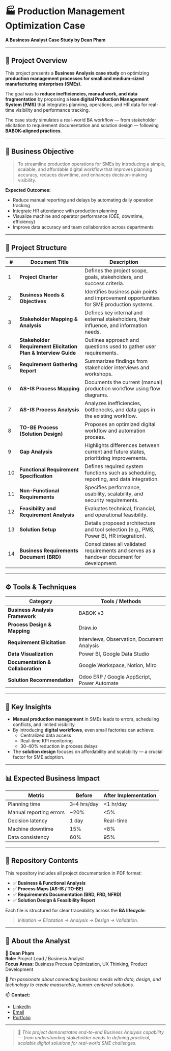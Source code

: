 # 🏭 Production Management Optimization Case  
**A Business Analyst Case Study by Dean Phạm**  

---

## 🧭 Project Overview  

This project presents a **Business Analysis case study** on optimizing **production management processes for small and medium-sized manufacturing enterprises (SMEs)**.  

The goal was to **reduce inefficiencies, manual work, and data fragmentation** by proposing a **lean digital Production Management System (PMS)** that integrates planning, operations, and HR data for real-time visibility and performance tracking.  

The case study simulates a real-world BA workflow — from stakeholder elicitation to requirement documentation and solution design — following **BABOK-aligned practices**.  

---

## 🎯 Business Objective  

> To streamline production operations for SMEs by introducing a simple, scalable, and affordable digital workflow that improves planning accuracy, reduces downtime, and enhances decision-making visibility.  

**Expected Outcomes:**  
- Reduce manual reporting and delays by automating daily operation tracking  
- Integrate HR attendance with production planning  
- Visualize machine and operator performance (OEE, downtime, efficiency)  
- Improve data accuracy and team collaboration across departments  

---

## 🧩 Project Structure  

| # | Document Title | Description |
|--|----------------|--------------|
| 1 | **Project Charter** | Defines the project scope, goals, stakeholders, and success criteria. |
| 2 | **Business Needs & Objectives** | Identifies business pain points and improvement opportunities for SME production systems. |
| 3 | **Stakeholder Mapping & Analysis** | Defines key internal and external stakeholders, their influence, and information needs. |
| 4 | **Stakeholder Requirement Elicitation Plan & Interview Guide** | Outlines approach and questions used to gather user requirements. |
| 5 | **Requirement Gathering Report** | Summarizes findings from stakeholder interviews and workshops. |
| 6 | **AS-IS Process Mapping** | Documents the current (manual) production workflow using flow diagrams. |
| 7 | **AS-IS Process Analysis** | Analyzes inefficiencies, bottlenecks, and data gaps in the existing workflow. |
| 8 | **TO-BE Process (Solution Design)** | Proposes an optimized digital workflow and automation process. |
| 9 | **Gap Analysis** | Highlights differences between current and future states, prioritizing improvements. |
| 10 | **Functional Requirement Specification** | Defines required system functions such as scheduling, reporting, and data integration. |
| 11 | **Non-Functional Requirements** | Specifies performance, usability, scalability, and security requirements. |
| 12 | **Feasibility and Requirement Analysis** | Evaluates technical, financial, and operational feasibility. |
| 13 | **Solution Setup** | Details proposed architecture and tool selection (e.g., PMS, Power BI, HR integration). |
| 14 | **Business Requirements Document (BRD)** | Consolidates all validated requirements and serves as a handover document for development. |

---

## ⚙️ Tools & Techniques  

| Category | Tools / Methods |
|-----------|----------------|
| **Business Analysis Framework** | BABOK v3 |
| **Process Design & Mapping** | Draw.io |
| **Requirement Elicitation** | Interviews, Observation, Document Analysis |
| **Data Visualization** | Power BI, Google Data Studio |
| **Documentation & Collaboration** | Google Workspace, Notion, Miro |
| **Solution Recommendation** | Odoo ERP / Google AppScript, Power Automate |

---

## 🧠 Key Insights  

- **Manual production management** in SMEs leads to errors, scheduling conflicts, and limited visibility.  
- By introducing **digital workflows**, even small factories can achieve:  
  - Centralized data access  
  - Real-time KPI monitoring  
  - 30–40% reduction in process delays  
- The **solution design** focuses on affordability and scalability — a crucial factor for SME adoption.

---

## 📊 Expected Business Impact  

| Metric | Before | After Implementation |
|--------|--------|----------------------|
| Planning time | 3–4 hrs/day | <1 hr/day |
| Manual reporting errors | ~20% | <5% |
| Decision latency | 1 day | Real-time |
| Machine downtime | 15% | <8% |
| Data consistency | 60% | 95% |

---

## 📁 Repository Contents  

This repository includes all project documentation in PDF format:  
- ✅ **Business & Functional Analysis**  
- ✅ **Process Maps (AS-IS / TO-BE)**  
- ✅ **Requirements Documentation (BRD, FRD, NFRD)**  
- ✅ **Solution Design & Feasibility Report**

Each file is structured for clear traceability across the **BA lifecycle**:
> *Initiation → Elicitation → Analysis → Design → Validation.*

---

## 💼 About the Analyst  

👤 **Dean Phạm**  
**Role:** Project Lead / Business Analyst  
**Focus Areas:** Business Process Optimization, UX Thinking, Product Development  

💬 *I’m passionate about connecting business needs with data, design, and technology to create measurable, human-centered solutions.*  

📫 **Contact:**  
- [LinkedIn](https://linkedin.com/in/pham-nguyen-ky-duyen-699697209)  
- [Email](mailto:kyduyenpham779@gmail.com)  
- [Portfolio](https://github.com/kyduyenpham/deanpham)

---

> 🧩 *This project demonstrates end-to-end Business Analysis capability — from understanding stakeholder needs to defining practical, scalable digital solutions for real-world SME challenges.*
